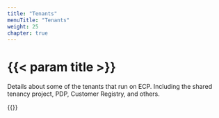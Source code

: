 ```yaml
---
title: "Tenants"
menuTitle: "Tenants"
weight: 25
chapter: true
---
```


# {{< param title >}}

Details about some of the tenants that run on ECP.  Including the shared tenancy project, PDP, Customer Registry, and others.

{{<children>}}
